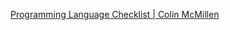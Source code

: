 
[Programming Language Checklist | Colin McMillen](https://www.mcmillen.dev/language_checklist.html)
